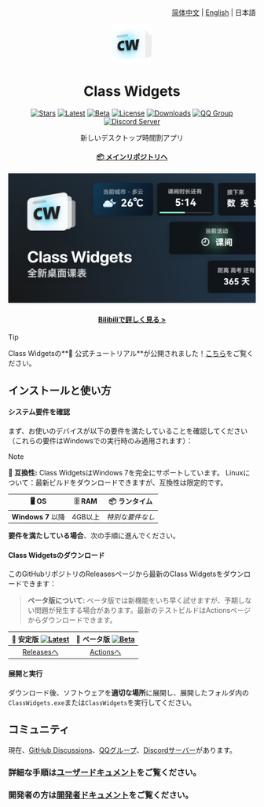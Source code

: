 <div align="right">
<a href="/profile/README.md">简体中文</a> | <a href="/profile/README.en_US.md">English</a> | 日本語
</div>

<p align="center">
    <img width="16%" align="center" src="/profile/img/favicon.png" alt="logo">
</p>
    <h1 align="center">
    Class Widgets
</h1>

<div align="center">

[![Stars](https://img.shields.io/github/stars/Class-Widgets/Class-Widgets?style=for-the-badge&color=orange&label=Stars)](https://github.com/Class-Widgets/Class-Widgets)
[![Latest](https://img.shields.io/github/v/release/Class-Widgets/Class-Widgets?style=for-the-badge&color=purple&label=Latest)](https://github.com/Class-Widgets/Class-Widgets/releases/latest)
[![Beta](https://img.shields.io/github/v/tag/Class-Widgets/Class-Widgets?include_prereleases&label=Beta&color=yellow&style=for-the-badge)](https://github.com/Class-Widgets/Class-Widgets/actions)
[![License](https://img.shields.io/badge/license-GPLv3-blue.svg?label=License&style=for-the-badge)](https://github.com/Class-Widgets/Class-Widgets)
[![Downloads](https://img.shields.io/github/downloads/Class-Widgets/Class-Widgets/total.svg?label=Downloads&color=green&style=for-the-badge)](https://github.com/Class-Widgets/Class-Widgets)
[![QQ Group](https://img.shields.io/badge/QQ%20群-169200380-blue.svg?logo=qq&color=blue&style=for-the-badge)](http://qm.qq.com/cgi-bin/qm/qr?_wv=1027&k=yHXKCAjOxlpTpJ4mNdXm0mxOneYUinRs&authKey=sd3%2F06iGdOZUjkXXPBeIzGnFDIeYwmdwuM8dhk25fi%2B1CUL32MkeN2EEfjdo2pzE&noverify=0&group_code=169200380)
[![Discord Server](https://img.shields.io/discord/1332636953719476284?style=for-the-badge&logo=discord&logoColor=ffffff&label=Discord%20Server&labelColor=5865f2)](https://discord.gg/EFF4PpqpqZ)

<p align="center">
    新しいデスクトップ時間割アプリ
</p>

#### [📦 メインリポジトリへ](https://github.com/Class-Widgets/Class-Widgets)

![Banner](/profile/img/Banner.png)

#### [Bilibiliで詳しく見る >](https://www.bilibili.com/video/BV1xwW9eyEGu/)

</div>

> [!TIP]
> Class Widgetsの**📃 公式チュートリアル**が公開されました！[こちら](https://cwdocs.rinlit.cn/instruction/)をご覧ください。

## インストールと使い方

#### システム要件を確認
まず、お使いのデバイスが以下の要件を満たしていることを確認してください（これらの要件はWindowsでの実行時のみ適用されます）：

> [!NOTE]
> **🚧 互換性:** Class WidgetsはWindows 7を完全にサポートしています。
> Linuxについて：最新ビルドをダウンロードできますが、互換性は限定的です。

| **🖥️ OS** | **🗄️ RAM** | **📦 ランタイム** |
| :-----: | :-----: | :------: |
| **Windows 7** 以降 | 4GB以上 | *特別な要件なし* |

**要件を満たしている場合**、次の手順に進んでください。

#### Class Widgetsのダウンロード
このGitHubリポジトリのReleasesページから最新のClass Widgetsをダウンロードできます：
> **ベータ版について:** ベータ版では新機能をいち早く試せますが、予期しない問題が発生する場合があります。最新のテストビルドはActionsページからダウンロードできます。

|  **📃 安定版** [![Latest](https://img.shields.io/github/v/release/Class-Widgets/Class-Widgets?style=flat-square&color=purple&label=Latest)](https://github.com/Class-Widgets/Class-Widgets/releases/latest)  |  **🚧 ベータ版** [![Beta](https://img.shields.io/github/v/tag/Class-Widgets/Class-Widgets?include_prereleases&label=Beta&color=yellow&style=flat-square)](https://github.com/Class-Widgets/Class-Widgets/actions)  |
| :------------------------------: | :------------------------------: |
| [Releasesへ](https://github.com/Class-Widgets/Class-Widgets/releases) | [Actionsへ](https://github.com/Class-Widgets/Class-Widgets/actions) |

#### 展開と実行
ダウンロード後、ソフトウェアを**適切な場所**に展開し、展開したフォルダ内の`ClassWidgets.exe`または`ClassWidgets`を実行してください。

## コミュニティ
現在、[GitHub Discussions](https://github.com/orgs/Class-Widgets/discussions)、[QQグループ](http://qm.qq.com/cgi-bin/qm/qr?_wv=1027&k=yHXKCAjOxlpTpJ4mNdXm0mxOneYUinRs&authKey=sd3%2F06iGdOZUjkXXPBeIzGnFDIeYwmdwuM8dhk25fi%2B1CUL32MkeN2EEfjdo2pzE&noverify=0&group_code=169200380)、[Discordサーバー](https://discord.gg/EFF4PpqpqZ)があります。

### 詳細な手順は[ユーザードキュメント](https://cwdocs.rinlit.cn/about/)をご覧ください。
### 開発者の方は[開発者ドキュメント](https://cwdocs.rinlit.cn/dev/)をご覧ください。